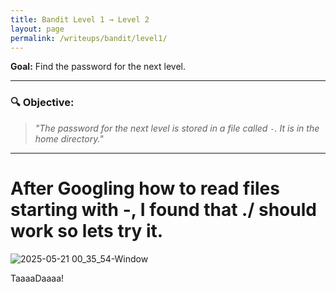 ```yaml
---
title: Bandit Level 1 → Level 2
layout: page
permalink: /writeups/bandit/level1/
---
```


**Goal:** Find the password for the next level.

---

### 🔍 Objective:
> *"The password for the next level is stored in a file called `-`. It is in the home directory."*

---

# After Googling how to read files starting with -, I found that ./ should work so lets try it.

![2025-05-21 00_35_54-Window](https://github.com/user-attachments/assets/302b0fc9-a6cc-4b45-985e-d50efb8c994f)

TaaaaDaaaa! 

